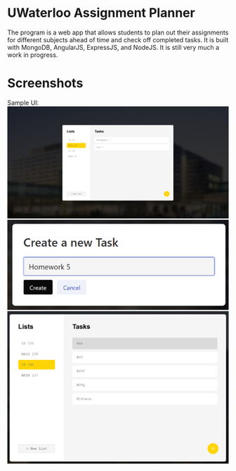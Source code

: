 # UWaterloo Assignment Planner

The program is a web app that allows students to plan out their assignments for different subjects ahead of time and check off completed tasks. It is built with MongoDB, AngularJS, ExpressJS, and NodeJS. It is still very much a work in progress.

# Screenshots
Sample UI:
![Sample UI](https://github.com/JasonH53/UWAssignmentPlanner/blob/main/images/Screenshot%202024-01-01%20174155.png)
![Create Task](https://github.com/JasonH53/UWAssignmentPlanner/blob/main/images/Screenshot%202024-01-01%20174252.png)
![Check off task](https://github.com/JasonH53/UWAssignmentPlanner/blob/main/images/Screenshot%202024-01-01%20174642.png)

